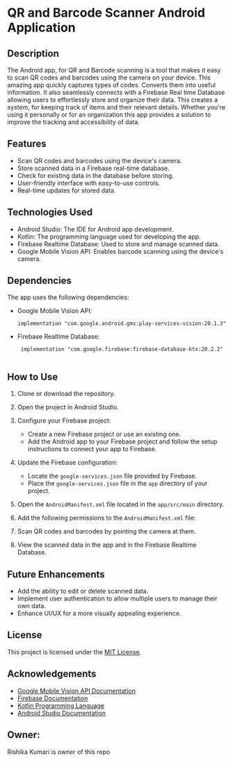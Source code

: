 # QR and Barcode Scanner Android Application

## Description

The Android app, for QR and Barcode scanning is a tool that makes it easy to scan QR codes and barcodes using the camera on your device. This amazing app quickly captures types of codes. Converts them into useful information. It also seamlessly connects with a Firebase Real time Database allowing users to effortlessly store and organize their data. This creates a system, for keeping track of items and their relevant details. Whether you're using it personally or for an organization this app provides a solution to improve the tracking and accessibility of data.


## Features

- Scan QR codes and barcodes using the device's camera.
- Store scanned data in a Firebase real-time database.
- Check for existing data in the database before storing.
- User-friendly interface with easy-to-use controls.
- Real-time updates for stored data.

## Technologies Used

- Android Studio: The IDE for Android app development.
- Kotlin: The programming language used for developing the app.
- Firebase Realtime Database: Used to store and manage scanned data.
- Google Mobile Vision API: Enables barcode scanning using the device's camera.

## Dependencies

The app uses the following dependencies:

- Google Mobile Vision API:
  ```gradle-Kotlin
  implementation "com.google.android.gms:play-services-vision:20.1.3"

- Firebase Realtime Database:
  ``` Firebase-connectivity
   implementation "com.google.firebase:firebase-database-ktx:20.2.2"


## How to Use

1. Clone or download the repository.

2. Open the project in Android Studio.

3. Configure your Firebase project:
   - Create a new Firebase project or use an existing one.
   - Add the Android app to your Firebase project and follow the setup instructions to connect your app to Firebase.

4. Update the Firebase configuration:
   - Locate the `google-services.json` file provided by Firebase.
   - Place the `google-services.json` file in the `app` directory of your project.

5. Open the `AndroidManifest.xml` file located in the `app/src/main` directory.

6. Add the following permissions to the `AndroidManifest.xml` file:

   <uses-permission android:name="android.permission.CAMERA" />
   <uses-feature android:name="android.hardware.camera.autofocus" />

7. Scan QR codes and barcodes by pointing the camera at them.

8. View the scanned data in the app and in the Firebase Realtime Database.

## Future Enhancements

- Add the ability to edit or delete scanned data.
- Implement user authentication to allow multiple users to manage their own data.
- Enhance UI/UX for a more visually appealing experience.

## License

This project is licensed under the [MIT License](LICENSE).

## Acknowledgements

- [Google Mobile Vision API Documentation](https://developers.google.com/android/reference/com/google/android/gms/vision/package-summary)
- [Firebase Documentation](https://firebase.google.com/docs)
- [Kotlin Programming Language](https://kotlinlang.org/)
- [Android Studio Documentation](https://developer.android.com/studio)

## Owner:
Rishika Kumari is owner of this repo
